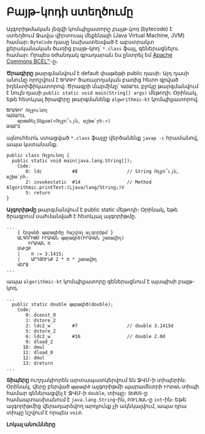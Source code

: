 # Բայթ-կոդի ստեղծումը

Ալգորիթմական լեզվի կոմպիլյատորը _բայթ-կոդ_ (bytecode) է ստեղծում Ջավա վիրտուալ 
մեքենայի (Java Virtual Machine, JVM) համար։ `ByteCode` դասը նախատեսված է աբստրակտ 
քերականական ծառից բայթ-կոդ՝ `*.class` ֆայլ, գեներացնելու համար։ Որպես օժանդակ 
գրադարան ես ընտրել եմ [Apache Commons BCEL™](https://commons.apache.org/proper/commons-bcel/)-ը։

__Ծրագիրը__ թարգմանվում է default փաթեթի public դասի։ Այդ դասի անունը որոշվում 
է `ԾՐԱԳԻՐ` ծառայողական բառից հետո գրված իդենտիֆիկատորով։ Ծրագրի մարմինը՝ `ԿԱՏԱՐԵԼ`
բլոկը թարգմանվում է նույն դասի `public static void main(String[] args)` մեթոդի։ 
Օրինակ, եթե հետևյալ ծրագիրը թարգմանենք `algwrithmic-kt` կոմպիլյատորով.

```
ԾՐԱԳԻՐ Ողջունող
ԿԱՏԱՐԵԼ
    արտածելՏեքստ(«Ողջո՜ւյն, աշխա՛րհ։»)
ԱՎԱՐՏ
```  

այնուհետև ստացված `*.class` ֆայլը վերծանենք `javap -c` հրամանով, ապա կստանանք.

```
public class Ողջունող {
  public static void main(java.lang.String[]);
    Code:
       0: ldc           #8                  // String Ողջո՜ւյն, աշխա՛րհ։
       2: invokestatic  #14                 // Method Algorithmic.printText:(Ljava/lang/String;)V
       5: return
}
```

__Ալգորիթմը__ թարգմանվում է public static մեթոդի։ Օրինակ, եթե ծրագրում սահմանված է
հետևյալ ալգորիթմը.

```
...
    { Շրջանի պարագիծը հաշվող ալգորիթմ }
    ԱԼԳՈՐԻԹՄ ԻՐԱԿԱՆ պարագիծ(ԻՐԱԿԱՆ շառավիղ)
        ԻՐԱԿԱՆ π
    ՍԿԻԶԲ
    |    π := 3.1415;
    |    ԱՐԴՅՈՒՆՔ 2 * π * շառավիղ
    ՎԵՐՋ
...
```

ապա `algorithmic-kt` կոմպիլյատորը գեներացնում է այսպիսի բայթ-կոդ.

```
...
  public static double պարագիծ(double);
    Code:
       0: dconst_0
       1: dstore_2
       2: ldc2_w        #7                  // double 3.1415d
       5: dstore_2
       6: ldc2_w        #16                 // double 2.0d
       9: dload_2
      10: dmul
      11: dload_0
      12: dmul
      13: dreturn
...
```

__Տիպերը__ ուղղակիորեն արտապատկերվում են ՋՎՄ-ի տիպերին։ Օրինակ, վերը բերված
`պարագիծ` ալգորիթմի պարամետրի `ԻՐԱԿԱՆ` տիպի համար գեներացվել է ՋՎՄ-ի `double`,
տիպը։ `ՏԵՔՍՏ`-ը համապտասխանում է `java.lang.String`-ին, `ԲՈՒԼՅԱՆ`-ը `int`-ին։
Եթե ալգորիթմից վերադարձվող արդյունք չի ակնկալվում, ապա դրա տիպը նշվում է որպես
`void`։

__Լոկալ անունները__
